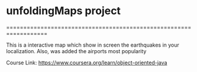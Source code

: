 # unfoldingMaps project
==================================================================

This is a interactive map which show in screen the earthquakes in your localization. Also, was added the airports most popularity

Course Link: https://www.coursera.org/learn/object-oriented-java
